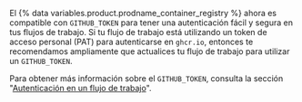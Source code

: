 El {% data variables.product.prodname_container_registry %} ahora es compatible con `GITHUB_TOKEN` para tener una autenticación fácil y segura en tus flujos de trabajo. Si tu flujo de trabajo está utilizando un token de acceso personal (PAT) para autenticarse en `ghcr.io`, entonces te recomendamos ampliamente que actualices tu flujo de trabajo para utilizar un `GITHUB_TOKEN`.

Para obtener más información sobre el `GITHUB_TOKEN`, consulta la sección "[Autenticación en un flujo de trabajo](/actions/reference/authentication-in-a-workflow#using-the-github_token-in-a-workflow)".
